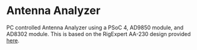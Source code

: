 # Antenna Analyzer
PC controlled Antenna Analyzer using a PSoC 4, AD9850 module, and AD8302 module.
This is based on the RigExpert AA-230 design provided [here](https://rigexpert.com/a-short-review-of-antenna-and-network-analyzers/).
